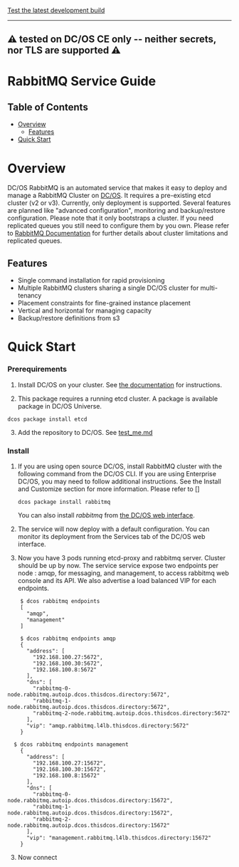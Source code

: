 [Test the latest development build](test_me.md)

---
⚠️  tested on DC/OS CE only -- neither secrets, nor TLS are supported ⚠️
---

# RabbitMQ Service Guide

## Table of Contents

- [Overview](#overview)
  - [Features](#features)
- [Quick Start](#quick-start)

<a name="overview"></a>
# Overview

DC/OS RabbitMQ is an automated service that makes it easy to deploy and manage a RabbitMQ Cluster on [DC/OS](https://mesosphere.com/product/). It requires a pre-existing etcd cluster (v2 or v3). Currently, only deployment is supported. Several features are planned like "advanced configuration", monitoring and backup/restore configuration. Please note that it only bootstraps a cluster. If you need replicated queues you still need to configure them by you own. Please refer to [RabbitMQ Documentation](https://www.rabbitmq.com/clustering.html) for further details about cluster limitations and replicated queues.

<a name="features"></a>
## Features

- Single command installation for rapid provisioning
- Multiple RabbitMQ clusters sharing a single DC/OS cluster for multi-tenancy
- Placement constraints for fine-grained instance placement
- Vertical and horizontal for managing capacity
- Backup/restore definitions from s3

<a name="quick-start"></a>
# Quick Start
### Prerequirements

1. Install DC/OS on your cluster. See [the documentation](https://docs.mesosphere.com/latest/administration/installing/) for instructions.

2. This package requires a running etcd cluster. A package is available package in DC/OS Universe.
  ```
  dcos package install etcd
  ```
3. Add the repository to DC/OS. See [test_me.md](test_me.md)

### Install
1. If you are using open source DC/OS, install RabbitMQ cluster with the following command from the DC/OS CLI. If you are using Enterprise DC/OS, you may need to follow additional instructions. See the Install and Customize section for more information. Please refer to []

	```
	dcos package install rabbitmq
	```

	You can also install _rabbitmq_ from [the DC/OS web interface](https://docs.mesosphere.com/latest/usage/webinterface/).

1. The service will now deploy with a default configuration. You can monitor its deployment from the Services tab of the DC/OS web interface.

2. Now you have 3 pods running etcd-proxy and rabbitmq server. Cluster should be up by now. The service service expose two endpoints per node : amqp, for messaging, and management, to access rabbitmq web console and its API. We also advertise a load balanced VIP for each endpoints.

```
	$ dcos rabbitmq endpoints
    [
      "amqp",
      "management"
    ]

	$ dcos rabbitmq endpoints amqp
    {
      "address": [
        "192.168.100.27:5672",
        "192.168.100.30:5672",
        "192.168.100.8:5672"
      ],
      "dns": [
        "rabbitmq-0-node.rabbitmq.autoip.dcos.thisdcos.directory:5672",
        "rabbitmq-1-node.rabbitmq.autoip.dcos.thisdcos.directory:5672",
        "rabbitmq-2-node.rabbitmq.autoip.dcos.thisdcos.directory:5672"
      ],
      "vip": "amqp.rabbitmq.l4lb.thisdcos.directory:5672"
    }

  $ dcos rabbitmq endpoints management
    {
      "address": [
        "192.168.100.27:15672",
        "192.168.100.30:15672",
        "192.168.100.8:15672"
      ],
      "dns": [
        "rabbitmq-0-node.rabbitmq.autoip.dcos.thisdcos.directory:15672",
        "rabbitmq-1-node.rabbitmq.autoip.dcos.thisdcos.directory:15672",
        "rabbitmq-2-node.rabbitmq.autoip.dcos.thisdcos.directory:15672"
      ],
      "vip": "management.rabbitmq.l4lb.thisdcos.directory:15672"
    }

```

  3. Now connect
